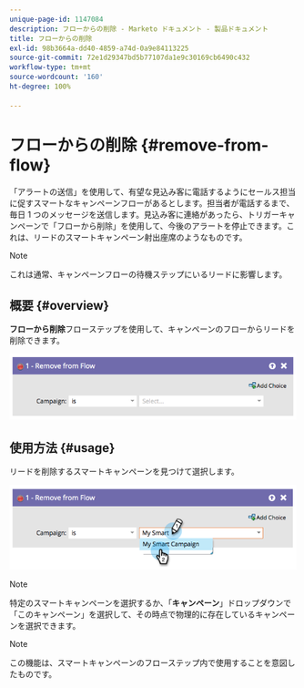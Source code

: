 ```yaml
---
unique-page-id: 1147084
description: フローからの削除 - Marketo ドキュメント - 製品ドキュメント
title: フローからの削除
exl-id: 98b3664a-dd40-4859-a74d-0a9e84113225
source-git-commit: 72e1d29347bd5b77107da1e9c30169cb6490c432
workflow-type: tm+mt
source-wordcount: '160'
ht-degree: 100%

---
```


# フローからの削除 {#remove-from-flow}

「アラートの送信」を使用して、有望な見込み客に電話するようにセールス担当に促すスマートなキャンペーンフローがあるとします。担当者が電話するまで、毎日 1 つのメッセージを送信します。見込み客に連絡があったら、トリガーキャンペーンで「フローから削除」を使用して、今後のアラートを停止できます。これは、リードのスマートキャンペーン射出座席のようなものです。

>[!NOTE]
>
>これは通常、キャンペーンフローの待機ステップにいるリードに影響します。

## 概要 {#overview}

**フローから削除**&#x200B;フローステップを使用して、キャンペーンのフローからリードを削除できます。

![](assets/image2014-9-22-17-3a10-3a21.png)

## 使用方法 {#usage}

リードを削除するスマートキャンペーンを見つけて選択します。

![](assets/image2014-9-22-17-3a10-3a28.png)

>[!NOTE]
>
>特定のスマートキャンペーンを選択するか、「**キャンペーン**」ドロップダウンで「このキャンペーン」を選択して、その時点で物理的に存在しているキャンペーンを選択できます。

>[!NOTE]
>
>この機能は、スマートキャンペーンのフローステップ内で使用することを意図したものです。
